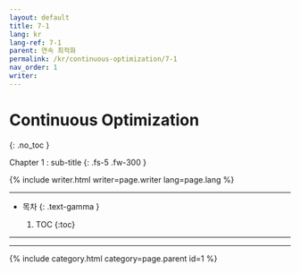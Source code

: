 ```yaml
---
layout: default
title: 7-1
lang: kr
lang-ref: 7-1
parent: 연속 최적화
permalink: /kr/continuous-optimization/7-1
nav_order: 1
writer: 
---
```


# Continuous Optimization
{: .no_toc }


Chapter 1 : sub-title
{: .fs-5 .fw-300 }


{% include writer.html writer=page.writer lang=page.lang %}

---

- 목차
    {: .text-gamma }

    1. TOC
    {:toc}

---


---

{% include category.html category=page.parent id=1 %}
